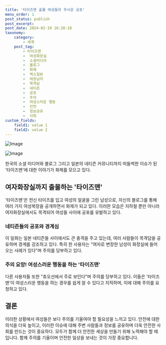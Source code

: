 ```yaml
---
title: '타이즈맨 출몰 여성들의 무서운 공포'
menu_order: 1
post_status: publish
post_excerpt: 
post_date: 2024-02-19 16:20:18
taxonomy:
    category:
        - 세계
    post_tag:
        - 타이즈맨
        -  여성화장실
        -  소셜미디어
        -  블로그
        -  화제
        -  엑스일본
        -  여장남자
        -  목격담
        -  네티즌
        -  공포
        -  주의
        -  여성스러운 행동
        -  안전
        -  정보공유
        -  사회
custom_fields:
    field1: value 1
    field2: value 2
---
```


![Image](https://imgnews.pstatic.net/image/081/2024/02/19/0003431298_001_20240219133301143.jpg?type=w647)

![Image](https://imgnews.pstatic.net/image/081/2024/02/19/0003431298_002_20240219133301178.jpg?type=w647)

한국의 소셜 미디어와 블로그 그리고 일본의 네티즌 커뮤니티까지 떠들썩한 이슈가 된 '타이즈맨'에 대한 이야기가 화제를 모으고 있다. 
## 여자화장실까지 출몰하는 '타이즈맨'
'타이즈맨'은 전신 타이즈를 입고 여성의 얼굴을 그린 남성으로, 자신의 블로그를 통해 여러 가지 여성복장을 공개하면서 화제가 되고 있다. 이러한 모습은 지하철 뿐만 아니라 여자화장실에서도 목격되어 여성들 사이에 공포를 유발하고 있다. 
### 네티즌들의 공포와 경계심
이 일화는 일본 네티즌들 사이에서도 큰 충격을 주고 있는데, 여러 사람들이 목격담을 공유하며 경계를 강조하고 있다. 특히 한 사용자는 "여자로 변장한 남성이 화장실에 들어오는 사례가 있다"며 주의를 당부하고 있다.
### 주의 요망! 여성스러운 행동을 하는 '타이즈맨'
다른 사용자들 또한 "츄오선에서 주로 보인다"며 주의를 당부하고 있다. 이들은 '타이즈맨'이 여성스러운 행동을 하는 경우를 쉽게 알 수 있다고 지적하며, 이에 대해 주의를 요청하고 있다.
## 결론
이러한 상황에서 여성들은 보다 주의를 기울여야 할 필요성을 느끼고 있다. 안전에 대한 의식을 더욱 높이고, 이러한 이슈에 대해 주변 사람들과 정보를 공유하며 더욱 안전한 사회를 만드는 것이 중요하다. 모두가 함께 더 안전한 세상을 만들기 위해 노력해야 할 때입니다. 함께 주의를 기울이며 안전한 일상을 보내는 것이 가장 중요합니다.
